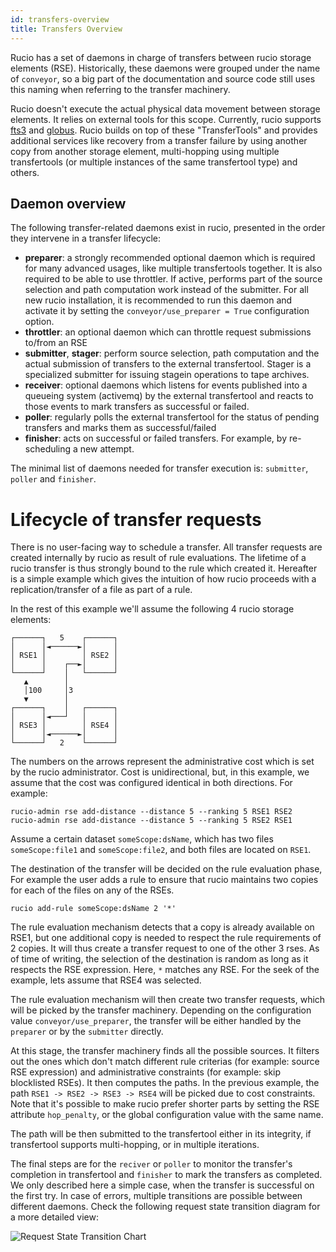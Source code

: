 ```yaml
---
id: transfers-overview
title: Transfers Overview
---
```


Rucio has a set of daemons in charge of transfers between rucio storage elements
(RSE). Historically, these daemons were grouped under the name of `conveyor`,
so a big part of the documentation and source code still uses this naming
when referring to the transfer machinery.

Rucio doesn't execute the actual physical data movement between storage
elements. It relies on external tools for this scope. Currently, rucio supports
[fts3](https://fts3-docs.web.cern.ch/fts3-docs/docs/overview.html) and
[globus](https://www.globus.org/data-transfer). Rucio builds on top of these
"TransferTools" and provides additional services like recovery from a transfer
failure by using another copy from another storage element, multi-hopping
using multiple transfertools (or multiple instances of the same transfertool
type) and others.

## Daemon overview

The following transfer-related daemons exist in rucio, presented in the order
they intervene in a transfer lifecycle:

- **preparer**: a strongly recommended optional daemon which is required for 
  many advanced usages, like multiple transfertools together. 
  It is also required to be able to use throttler. If active, performs part 
  of the source selection and path computation work instead of the submitter. 
  For all new rucio installation, it is recommended to run this daemon and
  activate it by setting the `conveyor/use_preparer = True` configuration 
  option.
- **throttler**: an optional daemon which can throttle request submissions
  to/from an RSE
- **submitter**, **stager**: perform source selection, path computation and the
  actual submission of transfers to the external transfertool. Stager is a
  specialized submitter for issuing stagein operations to tape archives.
- **receiver**: optional daemons which listens for events published into a
  queueing system (activemq) by the external transfertool and reacts to those
  events to mark transfers as successful or failed.
- **poller**: regularly polls the external transfertool for the status of
  pending transfers and marks them as successful/failed
- **finisher**: acts on successful or failed transfers. For example, by
  re-scheduling a new attempt.

The minimal list of daemons needed for transfer execution is:
`submitter`, `poller` and `finisher`.

# Lifecycle of transfer requests

There is no user-facing way to schedule a transfer. All transfer requests are
created internally by rucio as result of rule evaluations. The lifetime of a
rucio transfer is thus strongly bound to the rule which created it.
Hereafter is a simple example which gives the intuition of how rucio proceeds
with a replication/transfer of a file as part of a rule.

In the rest of this example we'll assume the following 4 rucio storage
elements:

```text
┌──────┐   5    ┌──────┐
│      │◄──────►│      │
│ RSE1 │        │ RSE2 │
│      │    ┌──►│      │
└──────┘    │   └──────┘
   ▲        │
   │100     │3
   ▼        │
┌──────┐    │   ┌──────┐
│      │◄───┘   │      │
│ RSE3 │        │ RSE4 │
│      │◄──────►│      │
└──────┘   2    └──────┘
```

The numbers on the arrows represent the administrative cost which is set
by the rucio administrator. Cost is unidirectional, but, in this example,
we assume that the cost was configured identical in both directions.
For example:

```shell
rucio-admin rse add-distance --distance 5 --ranking 5 RSE1 RSE2
rucio-admin rse add-distance --distance 5 --ranking 5 RSE2 RSE1
```

Assume a certain dataset `someScope:dsName`, which has two files
`someScope:file1` and `someScope:file2`, and both files are located on `RSE1`.

The destination of the transfer will be decided on the rule evaluation phase,
For example the user adds a rule to ensure that rucio maintains two copies
for each of the files on any of the RSEs.

```shell
rucio add-rule someScope:dsName 2 '*'
```

The rule evaluation mechanism detects that a copy is already available
on RSE1, but one additional copy is needed to respect the rule requirements of
2 copies. It will thus create a transfer request to one of the other 3 rses.
As of time of writing, the selection of the destination is random as
long as it respects the RSE expression. Here, `*` matches any RSE.
For the seek of the example, lets assume that RSE4 was selected.

The rule evaluation mechanism will then create two transfer requests, which
will be picked by the transfer machinery. Depending on the configuration value
`conveyor/use_preparer`, the transfer will be either handled by the `preparer`
or by the `submitter` directly. 

At this stage, the transfer machinery finds all the possible sources. It
filters out the ones which don't match different rule criterias (for example:
source RSE expression) and administrative constraints (for example:
skip blocklisted RSEs). It then computes the paths. In the previous example,
the path `RSE1 -> RSE2 -> RSE3 -> RSE4` will be picked due to cost constraints.
Note that it's possible to make rucio prefer shorter parts by setting the RSE
attribute `hop_penalty`, or the global configuration value with the same name.

The path will be then submitted to the transfertool either in its integrity,
if transfertool supports multi-hopping, or in multiple iterations.

The final steps are for the `reciver` or `poller` to monitor the transfer's
completion in transfertool and `finisher` to mark the transfers as completed.
We only described here a simple case, when the transfer is successful on the
first try. In case of errors, multiple transitions are possible between
different daemons. Check the following request state transition diagram
for a more detailed view:

![Request State Transition Chart](/img/request_state_transition_chart.svg)
